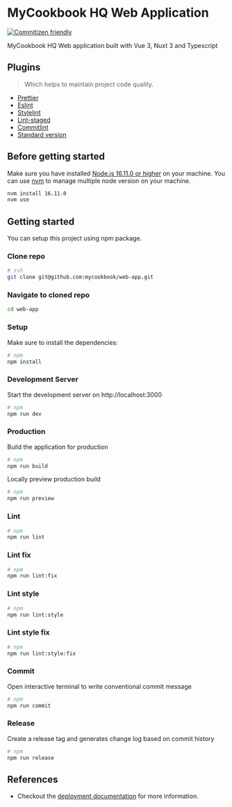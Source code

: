 # MyCookbook HQ Web Application

[![Commitizen friendly](https://img.shields.io/badge/commitizen-friendly-brightgreen.svg)](http://commitizen.github.io/cz-cli/)

MyCookbook HQ Web application built with Vue 3, Nuxt 3 and Typescript

## Plugins
> Which helps to maintain project code quality.
- [Prettier](https://prettier.io/)
- [Eslint](https://eslint.org/)
- [Stylelint](https://stylelint.io/)
- [Lint-staged](https://github.com/okonet/lint-staged)
- [Commitlint](https://commitlint.js.org/)
- [Standard version](https://github.com/conventional-changelog/standard-version)

## Before getting started
Make sure you have installed [Node.js 16.11.0 or higher](https://nodejs.org/en/) on your machine.
You can use [nvm](https://github.com/nvm-sh/nvm) to manage multiple node version on your machine.

```bash
nvm install 16.11.0
nvm use
```

## Getting started
You can setup this project using npm package.
### Clone repo

```bash
# ssh
git clone git@github.com:mycookbook/web-app.git
```

### Navigate to cloned repo

```bash
cd web-app
```

### Setup
Make sure to install the dependencies:

```bash
# npm
npm install
```

### Development Server

Start the development server on http://localhost:3000

```bash
# npm
npm run dev
```

### Production

Build the application for production

```bash
# npm
npm run build
```

Locally preview production build

```bash
# npm
npm run preview
```

### Lint

```bash
# npm
npm run lint
```

### Lint fix

```bash
# npm
npm run lint:fix
```

### Lint style

```bash
# npm
npm run lint:style
```

### Lint style fix

```bash
# npm
npm run lint:style:fix
```

### Commit

Open interactive terminal to write conventional commit message

```bash
# npm
npm run commit
```

### Release

Create a release tag and generates change log based on commit history

```bash
# npm
npm run release
```

## References

* Checkout the [deployment documentation](https://v3.nuxtjs.org/guide/deploy/presets) for more information.
